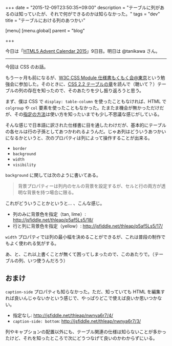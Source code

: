 +++
date = "2015-12-09T23:50:35+09:00"
description = "テーブルに列があるのは知っていたが、それで何ができるのかは知らなかった。"
tags = "dev"
title = "テーブルにおける列のあつかい"

[menu]
  [menu.global]
    parent = "blog"

+++

今日は「[HTML5 Advent Calendar 2015](http://qiita.com/advent-calendar/2015/html5)」9日目。明日は @tanikawa さん。

---

今回は CSS のお話。

もう一ヶ月も前になるが、[W3C CSS Module 仕様書もくもく会@東京](http://tokyo-css-module-specs.connpass.com/)という勉強会に参加した。そのときに、[CSS 2.2 テーブルの章](http://momdo.github.io/css2/tables.html)を読んで（聴いて？）テーブルの列の存在を知ったので、そのあたりを少し振り返ろうと思う。

まず、僕は CSS で `display: table-column` を使ったこともなければ、HTML で `colgroup` や `col` 要素を使ったこともなかった。たまたま機会が無かっただけだが、その[指定の方法](http://www.w3schools.com/tags/tag_col.asp)は使い方を知ったいまでも少し不思議な感じがしている。

そんな感じで日本語に訳された仕様書に目を通したわけだが、基本的にテーブルの各セルは行の子孫としてあつかわれるようんだ。じゃあ列はどういうあつかいになるかというと、次のプロパティは列によって操作することが出来る。

- `border` 
- `background`
- `width`
- `visibility`

`background` に関しては次のように書いてある。

> 背景プロパティーは列内のセルの背景を設定するが、セルと行の両方が透明な背景を持つ場合に限る。

これがどういうことかというと... 、こんな感じ。

- 列のみに背景色を指定（tan, lime）: http://jsfiddle.net/thleap/p5af5Ls5/18/
- 行と列に背景色を指定（yellow）: http://jsfiddle.net/thleap/p5af5Ls5/17/

`width` プロパティでは列の最小幅を決めることができるが、これは普段の制作でもよく使われる気がする。

あ、と、これ以上書くことが無くて困ってしまったので、このあたりで。（テーブルの列、いつ使うんだろう）

## おまけ
`caption-side` プロパティも知らなかった。ただ、知っていても HTML を編集すれば良いんじゃないかという感じで、やっぱりどこで使えば良いか思いつかない。

- 指定なし: http://jsfiddle.net/thleap/nwnya6r7/4/
- `caption-side: bottom`: http://jsfiddle.net/thleap/nwnya6r7/3/

列やキャプションの配置以外にも、テーブル関連の仕様は知らないことが多かったけど、それを知ったところで次にどうつなげて良いのかわからずにいる。

